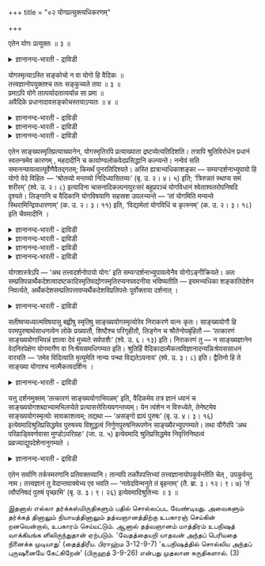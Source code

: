 +++
title = "०२ योगप्रत्युक्त्यधिकरणम्"

+++

एतेन योगः प्रत्युक्तः ॥ ३ ॥  
<details><summary>ज्ञानानन्द-भारती - द्राविडी</summary>

एदेन योग: प्रत्युक्त: ॥ ३ ॥
</details>

योगस्मृत्याऽस्ति सङ्कोचो न वा योगो हि वैदिकः ॥  
तत्त्वज्ञानोपयुक्तश्च ततः सङ्कुच्यते तया ॥ ३ ॥  
प्रमाऽपि योगे तात्पर्यादतात्पर्यान्न सा प्रमा ॥  
अवैदिके प्रधानादावसङ्कोचस्तयाऽप्यतः ॥ ४ ॥  
<details><summary>ज्ञानानन्द-भारती - द्राविडी</summary>

--वैयासिग न्यायमाला
</details>

<details><summary>ज्ञानानन्द-भारती - द्राविडी</summary>

योगस्मिरुदियिऩाल् सङ्गोसम् उण्डा, इल्लैया? योगम् ऎऩ्बदु वेदत्तैयॊट्टिऩदु, तत्वत्तै अऱिव तऱ्कु उबयोगमायुळ्ळदु। आगैयाल् अदिऩाल् सङ्गोसम् उण्डु।
</details>

<details><summary>ज्ञानानन्द-भारती - द्राविडी</summary>

(योगस्मिरुदिक्कु) योग विषयत्तिल् तात्पर्य मिरुप्पदाल् पिरमाणमाग इरुन्द पोदिलुम् वेदविरुत् तमाऩ पिरदाऩम् मुदलिय विषयत्तिल् तात्पर्यमिल्ला तदिऩाल्, अदु पिरमाणमागादु। आगैयाल् अदिऩालुम् सङ्गोसम् किडैयादु।
</details>

एतेन साङ्ख्यस्मृतिप्रत्याख्यानेन, योगस्मृतिरपि प्रत्याख्याता द्रष्टव्येत्यतिदिशति। तत्रापि श्रुतिविरोधेन प्रधानं स्वतन्त्रमेव कारणम् , महदादीनि च कार्याण्यलोकवेदप्रसिद्धानि कल्प्यन्ते। नन्वेवं सति समानन्यायत्वात्पूर्वेणैवैतद्गतम्; किमर्थं पुनरतिदिश्यते। अस्ति ह्यत्राभ्यधिकाशङ्का — सम्यग्दर्शनाभ्युपायो हि योगो वेदे विहितः — ‘श्रोतव्यो मन्तव्यो निदिध्यासितव्यः’ (बृ. उ. २। ४। ५) इति; ‘त्रिरुन्नतं स्थाप्य समं शरीरम्’ (श्वे. उ. २। ८) इत्यादिना चासनादिकल्पनापुरःसरं बहुप्रपञ्चं योगविधानं श्वेताश्वतरोपनिषदि दृश्यते। लिङ्गानि च वैदिकानि योगविषयाणि सहस्रश उपलभ्यन्ते — ‘तां योगमिति मन्यन्ते स्थिरामिन्द्रियधारणाम्’ (क. उ. २। ३। ११) इति, ‘विद्यामेतां योगविधिं च कृत्स्नम्’ (क. उ. २। ३। १८) इति चैवमादीनि ।

<details><summary>ज्ञानानन्द-भारती - द्राविडी</summary>

(मुऩ् अदिगरणत्तिल् साङ्ग्यस्मिरुदि अप्रमाणमॆऩ्ऱुम् अदऩाल् समऩ्वयत्तिऱ्कु विरोद मिल्लै ऎऩ्ऱुम् अदैक्कॊण्डु च्रुत्यर्त्तत्तै माऱ्ऱक्कूडादॆऩ्ऱुम् कूऱप्पट्टदु। आऩालुम् योगमाऩदु तत्वञाऩत्तिऱ्कु सादऩ माऩदालुम् उबनिषत्तुक्कळिलुम्, कीदैयिलुम् वेदान्द किरन्दङ् गळिलुम् योगत्तैप्पऱ्ऱि सिऱप्पागक् कूऱियिरुप्पदालुम् योग स्मिरुदि पिरमाणम्दाऩ् इदऩुडऩ् समऩ् वयत्तिऱ्कु विरोदमेऱ्पडुवदाल् सुरुदियिऩ् अर्त्तत्तै माऱ्ऱ वेण्डुम् ऎऩ्ऱु पूर्वबक्षम्।
</details>

<details><summary>ज्ञानानन्द-भारती - द्राविडी</summary>

योगस्मिरुदियिल् तत्वञाऩ सादऩमाऩ अष्टाङ्गयोगत्तैच् चॊल्लुम् पागम् वेदार्त्तत्तै ऒट्टियिरुप्पदाल् पिरमाणम्दाऩ्। आऩाल् तत्व विषयत्तिल् साङ्ग्यस्मिरुदियैप् पोलवे वेदविरुत् तमाग पिरदाऩ कारणवादत्तैयुम् अप्रसित्तमाऩ महदादि कल्बऩैगळैयुम् ऒप्पुक्कॊण्डिरुप्पदाल् अन्द अंसत्तिल् अप्रमाणम्दाऩ्। अदऩ् विरोदम् तोषमागादु। इदैक्कॊण्डु सुरुदियिऩ् अर्त्तत्तै सङ्गोसम् सॆय्दु माऱ्ऱुवदु युक्तमिल्लै ऎऩ्ऱु सित्तान्दम्)।
</details>

<details><summary>ज्ञानानन्द-भारती - द्राविडी</summary>

‘इदऩाल्' साङ्गिय स्मिरुदियै मऱुप्पदिऩाल्, योग स्मिरुदियुङ्गूड मऱुक्कप्पट्टुविट्टदाग अऱिय वेण्डुमॆऩ्ऱु अदिदेसम् सॆय्गिऱार्। अङ्गेयुम् (योगस्मिरुदियिलुम्) सुरुदिक्कु विरोदमाग स्वदन्द्र माऩ पिरदाऩमे कारणम् ऎऩ्ऱुम्, उलगत्तिलुम्, वेदत्तिलुम् पिरसित्तमिल्लाद महत् मुदलाऩ कार्यङ्गळुम् कल्बिक्कप्पडुगिऩ्ऱऩ।
</details>

<details><summary>ज्ञानानन्द-भारती - द्राविडी</summary>

अप्पडियाऩाल् न्यायम् समाऩमायिरुक्कैयिल्, मुऩ् (अदिगरणत्तिल्) सॊऩ्ऩदिऩालेये इदु सॊल्लप्पट्टदाग आगिविट्टदे, ऎदऱ्काग मऱुबडियुम् अदिदेसम् सॆय्यप्पडुगिऱदु? ऎऩिल् इङ्गे अदिगमा युळ्ळ आसङ्गै इरुक्किऱदु। सम्यक् तरिसऩत्तिऱ्कु उबाय माग वेदत्तिलेये योगम् विदिक्कप्पट्टिरुक्किऱदल् लवा? ‘केट्क वेण्डियदु, मऩऩम् सॆय्यवेण्डियदु, निदित्यासऩम् सॆय्य वेण्डियदु' (पिरुहत् २-४-५) मूऩ्ऱु (मार्बु, कऴुत्तु, तलै) उयर्न्ददाग सममाग सरीरत्तै वैत्तुक्कॊण्डु (सुवेदा २-८) ऎऩ्बदु मुदलाऩदिऩाल् आसऩम् मुदलियदै एऱ्पडुत्तिक् कॊळ्वदै मुऩ्ऩिट्टु वॆगुविस्तारमाग सुवेदा सुवदर उबनिषत्तिल् योगत्तै विदित्तिरुप्पदु काणप् पडुगिऱदु। योग विषयमाग वेदत्तिल् लिङ्गङ्गळ् आयिरक्कणक्काग काणुगिऩ्ऱऩ। 'स्तिरमाग इन्दिरियङ् गळैक् कट्टुप्पडुत्तुवदाऩ अदै योगम् ऎऩ्ऱु करुदुगिऱार्गळ्' (काडग २-६-११) 'इन्द वित्यैयैयुम्, योग विषयमाऩ विदिबूरावैयुम्' (काडग २-३-१८) ऎऩ्बदु मुदलाऩदुम्।
</details>

योगशास्त्रेऽपि — ‘अथ तत्त्वदर्शनोपायो योगः’ इति सम्यग्दर्शनाभ्युपायत्वेनैव योगोऽङ्गीक्रियते। अतः सम्प्रतिपन्नार्थैकदेशत्वादष्टकादिस्मृतिवद्योगस्मृतिरप्यनपवदनीया भविष्यतीति — इयमभ्यधिका शङ्कातिदेशेन निवर्त्यते, अर्थैकदेशसम्प्रतिपत्तावप्यर्थैकदेशविप्रतिपत्तेः पूर्वोक्ताया दर्शनात् ।

<details><summary>ज्ञानानन्द-भारती - द्राविडी</summary>

योग सास्तिरत्तिलुम्, 'इऩि तत्वत्तै अऱिवदऱ्कु उबायमाऩ योगम्' ऎऩ्ऱु सम्यक् तर्सऩत् तिऱ्कु उबायमागवे योगम् अङ्गीगरिक्कप्पट्टिरुक्किऱदु। आगैयाल्, सम्मदमायुळ्ळ विषयत्तिलेये ऒरु अंसमायिरुप्पदाल्, योग स्मिरुदियुङ्गूड, अष्टगै मुदलियदै विदिक्कुम् स्मिरुदिबोल, निरागरिक्कत् तगाददायिरुक्किऱदु। इव्विदम् इन्द अदिगमायुळ्ळ सङ्गैयुम् अदिदेसत्तिऩाल् निवर्त्ति सॆय्यप्पडुगिऱदु। विषयत्तिल् ऒरु अंसम् सम्मदमायिरुन्दबोदिलुम् कूड, विषयत्तिल् ऒरु अंसत्तिल् वित्यासम् मुऩ् सॊऩ्ऩबडि काणप्पडुवदाल्।
</details>

सतीष्वप्यध्यात्मविषयासु बह्वीषु स्मृतिषु साङ्ख्ययोगस्मृत्योरेव निराकरणे यत्नः कृतः। साङ्ख्ययोगौ हि परमपुरुषार्थसाधनत्वेन लोके प्रख्यातौ, शिष्टैश्च परिगृहीतौ, लिङ्गेन च श्रौतेनोपबृंहितौ — ‘तत्कारणं साङ्ख्ययोगाभिपन्नं ज्ञात्वा देवं मुच्यते सर्वपाशैः’ (श्वे. उ. ६। १३) इति। निराकरणं तु — न साङ्ख्यज्ञानेन वेदनिरपेक्षेण योगमार्गेण वा निःश्रेयसमधिगम्यत इति। श्रुतिर्हि वैदिकादात्मैकत्वविज्ञानादन्यन्निःश्रेयससाधनं वारयति — ‘तमेव विदित्वाति मृत्युमेति नान्यः पन्था विद्यतेऽयनाय’ (श्वे. उ. ३। ८) इति। द्वैतिनो हि ते साङ्ख्या योगाश्च नात्मैकत्वदर्शिनः ।

<details><summary>ज्ञानानन्द-भारती - द्राविडी</summary>

अत्यात्म विषयमाऩ पल स्मिरुदिगळिलिरुन्द पोदिलुम्, साङ्गिय स्मिरुदि, योग स्मिरुदि इव्विरण्डै मात्तिरम् निरागरणम् सॆय्वदिल् यत्तऩम् सॆय्यप्पट्टिरुक्किऱदु। एऩॆऩ्ऱाल्, साङ्गियमुम् योगमुम् उत्तममाऩ पुरुषार्त्तत्तिऱ्कु सादऩमॆऩ्ऱु उलगत्तिल् पिरसित्तियडैन् दिरुक्किऩ्ऱऩ। सिष्टर्गळाल् अङ्गीगरिक्कप्पट्टि मिरुक्किऩ्ऱऩ। सुरुदियिलुळ्ळ लिङ्गत्तिऩालुम् पलप्पडुत्तप्पट्टिरुक्किऩ्ऱऩ। 'अन्द कामङ्गळुक्कुक् कारणमायुळ्ळ साङ्गिय योगङ्गळाल् अऱियप्पडुम् तेवरैयऱिन्दु, ऎल्लाक् कट्टुक् कळिलिरुन्दुम् विडुबडुगिऱाऩ्' (सुवेदा ६-१३) ऎऩ्ऱु निरागरणमो वेदत्तै अबेक्षिक्कामलुळ्ळ साङ्गिय ञाऩत्तिऩालो, योग मार्क्कत्तिऩालो निच्रेयसम् (मोक्षम्) अडैयप्पडुवदिल्लै ऎऩ्ऱु। सुरुदियो, ‘अवरै अऱिवदिऩाल्दाऩ् मिरुत्युवैक् कडक्किऱाऩ्। मोक्षत्तिऱ्कु वेऱु वऴि किडैयादु' (सुवेदा ३-८) ऎऩ्ऱु वेदत्तिल् सॊल्लिय आत्मा ऒऩ्ऱायिरुप्पदै अऱिवदैत् तविर, निच्रेयस् सादऩमाग वेऱु ऎदैयुम् मऱुक्किऱदु। साङ्गियर्गळुम्, योगिगळुम् त्वैदिगळ् (इरण्डावदै ऒप्पुक्कॊळ्गिऱवर्गळ्), आत्मा ऒऩ्ऱुदाऩॆऩ्ऱ अऱिवुळ्ळवर्गळिल्लै।
</details>

यत्तु दर्शनमुक्तम् ‘तत्कारणं साङ्ख्ययोगाभिपन्नम्’ इति, वैदिकमेव तत्र ज्ञानं ध्यानं च साङ्ख्ययोगशब्दाभ्यामभिलप्येते प्रत्यासत्तेरित्यवगन्तव्यम्। येन त्वंशेन न विरुध्येते, तेनेष्टमेव साङ्ख्ययोगस्मृत्योः सावकाशत्वम्; तद्यथा — ‘असङ्गो ह्ययं पुरुषः’ (बृ. उ. ४। ३। १६) इत्येवमादिश्रुतिप्रसिद्धमेव पुरुषस्य विशुद्धत्वं निर्गुणपुरुषनिरूपणेन साङ्ख्यैरभ्युपगम्यते। तथा यौगैरपि ‘अथ परिव्राड्विवर्णवासा मुण्डोऽपरिग्रहः’ (जा. उ. ५) इत्येवमादि श्रुतिप्रसिद्धमेव निवृत्तिनिष्ठत्वं प्रव्रज्याद्युपदेशेनानुगम्यते ।

<details><summary>ज्ञानानन्द-भारती - द्राविडी</summary>

‘अवैगळुक्कुक् कारणम् साङ्गिय योगत्तिऩाल् अऱियप्पडुम्' ऎऩ्ऱु ऎदु काण्बदागच् चॊल्लप्पट्टदो, अङ्गे 'साङ्गिय सप्तत्तिऩालुम्, योग सप्तत्तिऩालुम् वेदत्तिल् सॊल्लियुळ्ळ ञाऩमुम्, तियाऩमुम् ताऩ् सॊल्लप्पट्टिरुक्किऱदॆऩ्ऱु अऱिय वेण्डुम्। समीबत्तिल् इरुप्पदाल्। आऩाल् ऎन्द अंसत्तिल् विरोदप्पडविल्लैयो, अन्द अंसत्तिल् साङ्गिय योग स्मिरुदिगळुक्कु इडमुळ्ळदाय् इरुप्पदु इष्टमेदाऩ्। अदॆप्पडियॆऩ्ऱाल्, 'इन्दप् पुरुषऩ् पऱ्ऱऱ्ऱवऩे' (पिरुहत् ४-३-१६) ऎऩ्बदु मुदलिय सुरुदि कळिल् पिरसित्तमायुळ्ळ पुरुषऩुडैय सुत्तत्तऩ्मै पुरुषऩ् कुणमऱ्ऱवऩॆऩ्ऱु निरूबणम् सॆय्वदु मूलमाय् साङ्गियर्गळाल् ऒप्पुक्कॊळ्ळप्पडुगिऱदु। अप्पडिये योगर्गळालुम्, 'इऩि परिव्राजगऩ् विवर् णमाऩ वस्तिरम् उडैयवऩ्, मुण्डऩ्, परिक्रहमिल् लादवऩ्' (जाबाल। ५) ऎऩ्बदु मुदलिय सुरुदिप्पिरसित् तमाऩ निवर्त्ति मार्क्कत्तिल् निलैत्तिरुप्पदु सन्यासम् मुदलियवै उबदेसिप्पदाल्, अऩुसरिक्कप्पडुगिऱदु।
</details>

एतेन सर्वाणि तर्कस्मरणानि प्रतिवक्तव्यानि। तान्यपि तर्कोपपत्तिभ्यां तत्त्वज्ञानायोपकुर्वन्तीति चेत् , उपकुर्वन्तु नाम। तत्त्वज्ञानं तु वेदान्तवाक्येभ्य एव भवति — ‘नावेदविन्मनुते तं बृहन्तम्’ (तै. ब्रा. ३। १२। ९। ७) ‘तं त्वौपनिषदं पुरुषं पृच्छामि’ (बृ. उ. ३। ९। २६) इत्येवमादिश्रुतिभ्यः ॥ ३ ॥

இதனால் எல்லா தர்க்கஸ்மிருதிகளும் பதில் சொல்லப்பட வேண்டியது. அவைகளும் தர்க்கத் தினாலும் நியாயத்தினாலும் தத்வஞானத்திற்கு உபகாரஞ் செய்கின் றனவென்றால், உபகாரம் செய்யட்டும். ஆனால் தத்வஞானம் மாத்திரம் உபநிஷத் வாக்கியங்க ளிலிருந்துதான் ஏற்படும். 'வேதத்தையறி யாதவன் அந்தப் பெரியதை நினைக்க முடியாது' (தைத்திரீய. பிராஹ்ம 3-12-9-7) 'உபநிஷத்தில் சொல்லிய அந்தப் புருஷனையே கேட்கிறேன்' (பிருஹத் 3-9-26) என்பது முதலான சுருதிகளால். (3)
